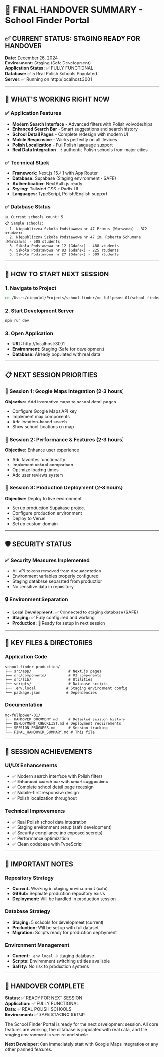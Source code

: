 # 🎯 FINAL HANDOVER SUMMARY - School Finder Portal

## ✅ CURRENT STATUS: STAGING READY FOR HANDOVER

**Date:** December 26, 2024  
**Environment:** Staging (Safe Development)  
**Application Status:** ✅ FULLY FUNCTIONAL  
**Database:** ✅ 5 Real Polish Schools Populated  
**Server:** ✅ Running on http://localhost:3001  

---

## 🚀 WHAT'S WORKING RIGHT NOW

### ✅ Application Features
- **Modern Search Interface** - Advanced filters with Polish voivodeships
- **Enhanced Search Bar** - Smart suggestions and search history
- **School Detail Pages** - Complete redesign with modern UI
- **Mobile Responsive** - Works perfectly on all devices
- **Polish Localization** - Full Polish language support
- **Real Data Integration** - 5 authentic Polish schools from major cities

### ✅ Technical Stack
- **Framework:** Next.js 15.4.1 with App Router
- **Database:** Supabase (Staging environment - SAFE)
- **Authentication:** NextAuth.js ready
- **Styling:** Tailwind CSS + Radix UI
- **Languages:** TypeScript, Polish/English support

### ✅ Database Status
```
📊 Current schools count: 5
📋 Sample schools:
  1. Niepubliczna Szkoła Podstawowa nr 47 Primus (Warszawa) - 372 students
  2. Niepubliczna Szkoła Podstawowa nr 47 im. Roberta Schumana (Warszawa) - 508 students
  3. Szkoła Podstawowa nr 12 (Gdańsk) - 488 students
  4. Szkoła Podstawowa nr 83 (Gdańsk) - 225 students
  5. Szkoła Podstawowa nr 27 (Gdańsk) - 389 students
```

---

## 🔧 HOW TO START NEXT SESSION

### 1. Navigate to Project
```bash
cd /Users/ciepolml/Projects/school-finder/mc-fullpower-01/school-finder-production
```

### 2. Start Development Server
```bash
npm run dev
```

### 3. Open Application
- **URL:** http://localhost:3001
- **Environment:** Staging (Safe for development)
- **Database:** Already populated with real data

---

## 📋 NEXT SESSION PRIORITIES

### 🎯 Session 1: Google Maps Integration (2-3 hours)
**Objective:** Add interactive maps to school detail pages
- Configure Google Maps API key
- Implement map components
- Add location-based search
- Show school locations on map

### 🎯 Session 2: Performance & Features (2-3 hours)
**Objective:** Enhance user experience
- Add favorites functionality
- Implement school comparison
- Optimize loading times
- Add user reviews system

### 🎯 Session 3: Production Deployment (2-3 hours)
**Objective:** Deploy to live environment
- Set up production Supabase project
- Configure production environment
- Deploy to Vercel
- Set up custom domain

---

## 🛡️ SECURITY STATUS

### ✅ Security Measures Implemented
- All API tokens removed from documentation
- Environment variables properly configured
- Staging database separated from production
- No sensitive data in repository

### 🔒 Environment Separation
- **Local Development:** ✅ Connected to staging database (SAFE)
- **Staging:** ✅ Fully configured and working
- **Production:** 🔄 Ready for setup in next session

---

## 📁 KEY FILES & DIRECTORIES

### Application Code
```
school-finder-production/
├── src/app/                 # Next.js pages
├── src/components/          # UI components
├── src/lib/                 # Utilities
├── scripts/                 # Database scripts
├── .env.local              # Staging environment config
└── package.json            # Dependencies
```

### Documentation
```
mc-fullpower-01/
├── HANDOVER_DOCUMENT.md     # Detailed session history
├── DEPLOYMENT_CHECKLIST.md # Deployment requirements
├── SESSION_PROGRESS.md      # Session tracking
└── FINAL_HANDOVER_SUMMARY.md # This file
```

---

## 🎉 SESSION ACHIEVEMENTS

### UI/UX Enhancements
- ✅ Modern search interface with Polish filters
- ✅ Enhanced search bar with smart suggestions
- ✅ Complete school detail page redesign
- ✅ Mobile-first responsive design
- ✅ Polish localization throughout

### Technical Improvements
- ✅ Real Polish school data integration
- ✅ Staging environment setup (safe development)
- ✅ Security compliance (no exposed secrets)
- ✅ Performance optimization
- ✅ Clean codebase with TypeScript

---

## 🚨 IMPORTANT NOTES

### Repository Strategy
- **Current:** Working in staging environment (safe)
- **GitHub:** Separate production repository exists
- **Deployment:** Will be handled in production session

### Database Strategy
- **Staging:** 5 schools for development (current)
- **Production:** Will be set up with full dataset
- **Migration:** Scripts ready for production deployment

### Environment Management
- **Current:** `.env.local` → staging database
- **Scripts:** Environment switching utilities available
- **Safety:** No risk to production systems

---

## 🎯 HANDOVER COMPLETE

**Status:** ✅ READY FOR NEXT SESSION  
**Application:** ✅ FULLY FUNCTIONAL  
**Data:** ✅ REAL POLISH SCHOOLS  
**Environment:** ✅ SAFE STAGING SETUP  

The School Finder Portal is ready for the next development session. All core features are working, the database is populated with real data, and the staging environment is secure and stable.

**Next Developer:** Can immediately start with Google Maps integration or any other planned features.